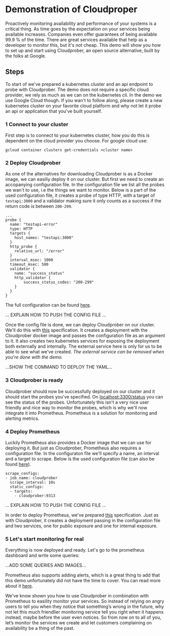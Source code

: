 # Demonstration of Cloudproper

Proactively monitoring availability and performance of your systems is a critical thing. 
As time goes by the expectation on your services being available increases. 
Companies even offer guarantees of being available 99.9 % of the time. 
There are great services available that help as a developer to monitor this, but it's not cheap. 
This demo will show you how to set up and start using Cloudprober, an open source alternative, built by the folks at Google.

## Steps

To start of we've prepared a kubernetes cluster and an api endpoint to probe with Cloudprober. The demo does not require a specific cloud provider, we rely as much as 
we can on the kubernetes cli. In the demo we use Google Cloud though. If you wan't to follow along, 
please create a new kubernetes cluster on your favorite cloud platform 
and why not let it probe an api or application that you've built yourself.

### 1 Connect to your cluster
First step is to connect to your kubernetes cluster, how you do this is dependent on the cloud provider you choose. For google cloud use:
```
gcloud container clusters get-credentials <cluster name>
```

### 2 Deploy Cloudprober
As one of the alternatives for downloading Cloudprober is as a Docker image, we can easiliy deploy it on our cluster. 
But first we need to create an accopanying configuration file. In the configuration file we list all the probes we wan't to use, i.e the things we want to monitor. 
Below is a part of the used configuration file, it creates a probe of type HTTP, with a target of `testapi:3000` and a validator 
making sure it only counts as a success if the return code is between `200-299`.

```
...
probe {
  name: "testapi-error"
  type: HTTP
  targets {
    host_names: "testapi:3000"
  }
  http_probe {
    relative_url: "/error"
  }
  interval_msec: 1000
  timeout_msec: 500
  validator {
    name: "success_status"
    http_validator {
        success_status_codes: "200-299"
    }
  }
}
```
The full configuration can be found [here](./cloudprober/cloudprober.cfg).

... EXPLAIN HOW TO PUSH THE CONFIG FILE ...

Once the config file is done, we can deploy Cloudprober on our cluster. We'll do this with [this](./cloudprober/deployment.yaml) specification. 
It creates a deployment with the Cloudprober docker image and passes the configuration file as an argument to it. It also creates two kubernetes services 
for exposing the deployment both externally and internally. The external service here is only for us to be able to see what we've created. 
*The external service can be removed when you're done with the demo.*

...SHOW THE COMMAND TO DEPLOY THE YAML...

### 3 Cloudprober is ready
Cloudprober should now be successfully deployed on our cluster and it should start the probes you've specified. 
On [localhost:3300/status](https://localhost:3300/status) you can see the status of the probes. 
Unfortunately this isn't a very nice user friendly and nice way to monitor the probes, which is why we'll now integrate it into Prometheus. 
Prometheus is a solution for monitoring and alerting metrics. 

### 4 Deploy Prometheus
Luckily Prometheus also provides a Docker image that we can use for deploying it. But just as Cloudprober, Prometheus also requires a configuration file. 
In the configuraton file we'll specify a name, an interval and a target to scrape. Below is the used configuration file 
(can also be found [here](./prometheus/prometheus.yml)).
```
scrape_configs:
- job_name: cloudprober
  scrape_interval: 10s
  static_configs:
  - targets: 
    - cloudprober:9313
```

... EXPLAIN HOW TO PUSH THE CONFIG FILE ...

In order to deploy Prometheus, we've prepared [this](./prometheus/deployment.yaml) specification. Just as with Cloudprober, it creates a deployment passing in the configuration file and two services, one for public exposure and one for internal exposure.


### 5 Let's start monitoring for real
Everything is now deployed and ready. Let's go to the prometheus dashboard and write some queries:

...ADD SOME QUERIES AND IMAGES...

Prometheus also supports adding alerts, which is a great thing to add that this demo unfortunately did not have the time to cover. You can read more about it [here](https://prometheus.io/docs/alerting/latest/overview/).

We've know shown you how to use Cloudprober in combination with Prometheus to easility monitor your services. So instead of relying on angry users to tell you when they notice that something’s wrong in the future, why not let this much friendlier monitoring service 
tell you right when it happens instead, maybe before the user even notices. 
So from now on to all of you, let’s monitor the services we create and let customers complaining on availability be a thing of the past.
